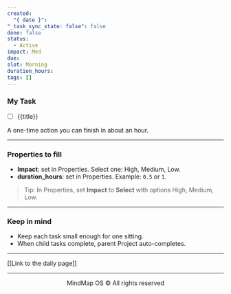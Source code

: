 ```yaml
---
created:
  "{ date }":
"_task_sync_state: false": false
done: false
status:
  - Active
impact: Med
due:
slot: Morning
duration_hours:
tags: []
---
```



### My Task
- [ ] {{title}}

A one-time action you can finish in about an hour.

---

### Properties to fill
- **Impact**: set in Properties. Select one: High, Medium, Low.
- **duration_hours**: set in Properties. Example: `0.5` or `1`.

> Tip: In Properties, set **Impact** to **Select** with options High, Medium, Low.

---

### Keep in mind
- Keep each task small enough for one sitting.
- When child tasks complete, parent Project auto-completes.


---

[[Link to the daily page]]

---

<p align="center">MindMap OS © All rights reserved</p>

